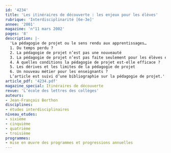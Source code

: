 ```yaml
---
id: '4234'
title: 'Les itinéraires de découverte : les enjeux pour les élèves'
rubrique: 'Interdisciplinarité [6e-3e]'
annee: '2001'
magazine: 'n°11 mars 2002'
pages: '8'
description: |-
  'La pédagogie de projet ou le sens rendu aux apprentissages…
  1. Du temps perdu ?
  2. La pédagogie de projet n’est pas une nouveauté
  3. La pédagogie de projet n’est pas faite seulement pour les élèves en difficulté
  4. À quelles conditions la pédagogie de projet est-elle efficace ?
  5. Les dérives et les limites de la pédagogie de projet
  6. Un nouveau métier pour les enseignants ?
  L’article est suivi d’une bibliographie sur la pédagogie de projet.'
article_pdf: '4234.pdf'
magazine_special: Itinéraires de découverte
revue: 'L’école des lettres des collèges'
auteurs:
- Jean-François Berthon
disciplines:
- études interdisciplinaires
niveau_etudes:
- sixième
- cinquième
- quatrième
- troisième
programmes:
- mise en œuvre des programmes et progressions annuelles
---
```


